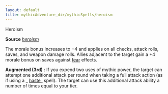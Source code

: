 ```yaml
---
layout: default
title: mythicAdventure_dir/mythicSpells/heroism
---
```

Heroism

**Source** [_heroism_](spell_dir/heroism#_heroism)

The morale bonus increases to +4 and applies on all checks, attack rolls, saves, and weapon damage rolls. Allies adjacent to the target gain a +4 morale bonus on saves against [fear](monsters/universalMonsterRules#_fear) effects.

**Augmented (3rd)** : If you expend two uses of mythic power, the target can attempt one additional attack per round when taking a full attack action (as if using a _ [haste](spell_dir/haste#_haste)_ spell). The target can use this additional attack ability a number of times equal to your tier.


